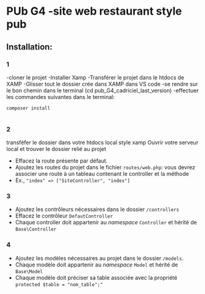 # PUb G4 -site web restaurant style pub
## Installation:
### 1
-cloner le projet 
-Installer Xamp
-Transférer le projet dans le htdocs de XAMP
-Glisser tout le dossier crée dans XAMP dans VS code
-se rendre sur le bon chemin dans le terminal (cd pub_G4_cadriciel_last_version)
-effectuer les commandes suivantes dans le terminal:

```bash
composer install
```

```bash

```
### 2

transféfer le dossier dans votre htdocs local style xamp
Ouvrir votre serveur local et trouver le dossier relié au projet
- Effacez la route présente par défaut.
- Ajoutez les routes du projet dans le fichier `routes/web.php`: vous devrez associer une route à un tableau contenant le controller et la méthode
- Ex., `"index" => ["SiteController", "index"]`
### 3
- Ajoutez les contrôleurs nécessaires dans le dossier `/controllers`
- Effacez le contrôleur `DefautController`
- Chaque controller doit appartenir au *namespace* `Controller` et hérité de `Base\Controller`
### 4
- Ajoutez les modèles nécessaires au projet dans le dossier `/models`.
- Chaque modèle doit appartenir au *namespace* `Model` et hérité de `Base\Model`
- Chaque modèle doit préciser sa table associée avec la propriété `protected $table = "nom_table";"`
